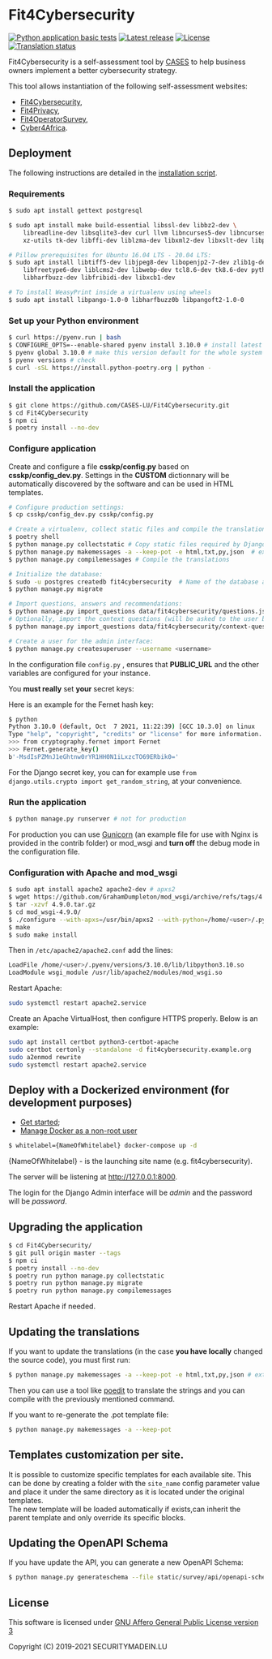 # Fit4Cybersecurity

[![Python application basic tests](https://github.com/CASES-LU/Fit4Cybersecurity/actions/workflows/pythonapp.yml/badge.svg)](https://github.com/CASES-LU/Fit4Cybersecurity/actions/workflows/pythonapp.yml)
[![Latest release](https://img.shields.io/github/release/CASES-LU/Fit4Cybersecurity.svg?style=flat-square)](https://github.com/CASES-LU/Fit4Cybersecurity/releases/latest)
[![License](https://img.shields.io/github/license/CASES-LU/Fit4Cybersecurity.svg?style=flat-square)](https://www.gnu.org/licenses/agpl-3.0.html)
[![Translation status](https://translate.monarc.lu/widgets/Fit4Cybersecurity/-/fit4cybersecurity/svg-badge.svg)](https://translate.monarc.lu/engage/Fit4Cybersecurity/)


Fit4Cybersecurity is a self-assessment tool by [CASES](https://www.cases.lu)
to help business owners implement a better cybersecurity strategy.

This tool allows instantiation of the following self-assessment websites:

- [Fit4Cybersecurity](https://fit4cybersecurity.cases.lu),
- [Fit4Privacy](https://fit4privacy.cases.lu),
- [Fit4OperatorSurvey](https://fit4operatorsurvey.cases.lu),
- [Cyber4Africa](https://start.cyber4africa.org).


## Deployment

The following instructions are detailed in the
[installation script](INSTALL/INSTALL.sh).

### Requirements

```bash
$ sudo apt install gettext postgresql

$ sudo apt install make build-essential libssl-dev libbz2-dev \
    libreadline-dev libsqlite3-dev curl llvm libncurses5-dev libncursesw5-dev \
    xz-utils tk-dev libffi-dev liblzma-dev libxml2-dev libxslt-dev libpq-dev python3-openssl

# Pillow prerequisites for Ubuntu 16.04 LTS - 20.04 LTS:
$ sudo apt install libtiff5-dev libjpeg8-dev libopenjp2-7-dev zlib1g-dev \
    libfreetype6-dev liblcms2-dev libwebp-dev tcl8.6-dev tk8.6-dev python3-tk \
    libharfbuzz-dev libfribidi-dev libxcb1-dev

# To install WeasyPrint inside a virtualenv using wheels
$ sudo apt install libpango-1.0-0 libharfbuzz0b libpangoft2-1.0-0
```


### Set up your Python environment

```bash
$ curl https://pyenv.run | bash
$ CONFIGURE_OPTS=--enable-shared pyenv install 3.10.0 # install latest stable Python with shared libraries support, only if you want to use mod_wsgi later.
$ pyenv global 3.10.0 # make this version default for the whole system
$ pyenv versions # check
$ curl -sSL https://install.python-poetry.org | python -
```

### Install the application


```bash
$ git clone https://github.com/CASES-LU/Fit4Cybersecurity.git
$ cd Fit4Cybersecurity
$ npm ci
$ poetry install --no-dev
```


### Configure application

Create and configure a file **csskp/config.py** based on **csskp/config_dev.py**.
Settings in the __CUSTOM__ dictionnary will be automatically discovered by the software
and can be used in HTML templates.


```bash
# Configure production settings:
$ cp csskp/config_dev.py csskp/config.py

# Create a virtualenv, collect static files and compile the translations:
$ poetry shell
$ python manage.py collectstatic # Copy static files required by Django Admin
$ python manage.py makemessages -a --keep-pot -e html,txt,py,json  # extract the translations
$ python manage.py compilemessages # Compile the translations

# Initialize the database:
$ sudo -u postgres createdb fit4cybersecurity  # Name of the database as in config.py
$ python manage.py migrate

# Import questions, answers and recommendations:
$ python manage.py import_questions data/fit4cybersecurity/questions.json
# Optionally, import the context questions (will be asked to the user before the survey start):
$ python manage.py import_questions data/fit4cybersecurity/context-questions.json

# Create a user for the admin interface:
$ python manage.py createsuperuser --username <username>
```

In the configuration file ```config.py``` , ensures that __PUBLIC_URL__ and the other
variables are configured for your instance.

You **must really** set **your** secret keys:

Here is an example for the Fernet hash key:

```bash
$ python
Python 3.10.0 (default, Oct  7 2021, 11:22:39) [GCC 10.3.0] on linux
Type "help", "copyright", "credits" or "license" for more information.
>>> from cryptography.fernet import Fernet
>>> Fernet.generate_key()
b'-MsdIsPZMnJ1eGhtnw0rYR1HH0N1iLxzcTO69ERbik0='
```

For the Django secret key, you can for example use ```from django.utils.crypto import get_random_string```,
at your convenience.


### Run the application

```bash
$ python manage.py runserver # not for production
```

For production you can use [Gunicorn](https://gunicorn.org) (an example file for use
with Nginx is provided in the contrib folder) or mod_wsgi and **turn off** the debug
mode in the configuration file.


### Configuration with Apache and mod_wsgi

```bash
$ sudo apt install apache2 apache2-dev # apxs2
$ wget https://github.com/GrahamDumpleton/mod_wsgi/archive/refs/tags/4.9.0.tar.gz
$ tar -xzvf 4.9.0.tar.gz
$ cd mod_wsgi-4.9.0/
$ ./configure --with-apxs=/usr/bin/apxs2 --with-python=/home/<user>/.pyenv/shims/python
$ make
$ sudo make install
```

Then in ```/etc/apache2/apache2.conf``` add the lines:

```bash
LoadFile /home/<user>/.pyenv/versions/3.10.0/lib/libpython3.10.so
LoadModule wsgi_module /usr/lib/apache2/modules/mod_wsgi.so
```

Restart Apache:

```bash
sudo systemctl restart apache2.service
```

Create an Apache VirtualHost, then configure HTTPS properly. Below is an
example:

```bash
sudo apt install certbot python3-certbot-apache
sudo certbot certonly --standalone -d fit4cybersecurity.example.org
sudo a2enmod rewrite
sudo systemctl restart apache2.service
```


## Deploy with a Dockerized environment (for development purposes)


- [Get started](https://docs.docker.com/get-started/);
- [Manage Docker as a non-root user](https://docs.docker.com/install/linux/linux-postinstall/)


```bash
$ whitelabel={NameOfWhitelabel} docker-compose up -d
```
{NameOfWhitelabel} - is the launching site name (e.g. fit4cybersecurity).

The server will be listening at http://127.0.0.1:8000.

The login for the Django Admin interface will be *admin* and the password will
be *password*.


## Upgrading the application

```bash
$ cd Fit4Cybersecurity/
$ git pull origin master --tags
$ npm ci
$ poetry install --no-dev
$ poetry run python manage.py collectstatic
$ poetry run python manage.py migrate
$ poetry run python manage.py compilemessages
```

Restart Apache if needed.


## Updating the translations

If you want to update the translations (in the case **you have locally**
changed the source code), you must first run:

```bash
$ python manage.py makemessages -a --keep-pot -e html,txt,py,json # extract the translations
```

Then you can use a tool like
[poedit](https://poedit.net) to translate the strings and you can compile with
the previously mentioned command.

If you want to re-generate the .pot template file:

```bash
$ python manage.py makemessages -a --keep-pot
```

## Templates customization per site.

It is possible to customize specific templates for each available site. 
This can be done by creating a folder with the `site_name` config parameter value
and place it under the same directory as it is located under the original templates.   
The new template will be loaded automatically if exists,can inherit the parent template
and only override its specific blocks.


## Updating the OpenAPI Schema

If you have update the API, you can generate a new OpenAPI Schema:

```bash
$ python manage.py generateschema --file static/survey/api/openapi-schema.yml
```


## License

This software is licensed under
[GNU Affero General Public License version 3](https://www.gnu.org/licenses/agpl-3.0.html)

Copyright (C) 2019-2021 SECURITYMADEIN.LU
